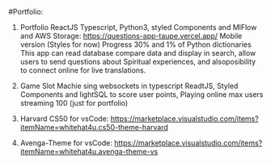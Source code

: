#Portfolio:

1. Portfolio ReactJS Typescript, Python3, styled Components and MlFlow and AWS Storage: https://questions-app-taupe.vercel.app/
Mobile version (Styles for now) Progress 30% and 1% of Python dictionaries
This app can read database compare data and display in search, allow users to send questions about Spiritual experiences,
and alsoposibility to connect online for live translations.

2. Game Slot Machie sing websockets in typescript ReadtJS, Styled Components and lightSQL to score user points,
Playing online max users streaming 100 (just for portfolio)

4. Harvard CS50 for vsCode: https://marketplace.visualstudio.com/items?itemName=whitehat4u.cs50-theme-harvard
5. Avenga-Theme for vsCode: https://marketplace.visualstudio.com/items?itemName=whitehat4u.avenga-theme-vs
